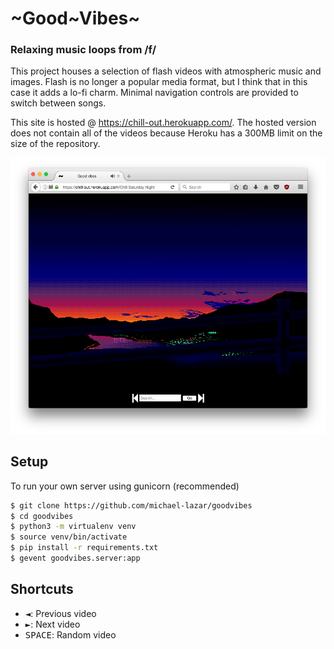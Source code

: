 # \~Good\~Vibes\~

### Relaxing music loops from /f/

This project houses a selection of flash videos with atmospheric music and images.
Flash is no longer a popular media format, but I think that in this case it adds a lo-fi charm.
Minimal navigation controls are provided to switch between songs.

This site is hosted @ https://chill-out.herokuapp.com/. The hosted version does not contain all of the videos because Heroku has a 300MB limit on the size of the repository.

![screenshot](resources/good_vibes.png)

## Setup
To run your own server using gunicorn (recommended)

```bash
$ git clone https://github.com/michael-lazar/goodvibes
$ cd goodvibes
$ python3 -m virtualenv venv
$ source venv/bin/activate
$ pip install -r requirements.txt
$ gevent goodvibes.server:app
```

## Shortcuts
- <kbd>◄</kbd>: Previous video
- <kbd>►</kbd>: Next video
- <kbd>SPACE</kbd>: Random video
